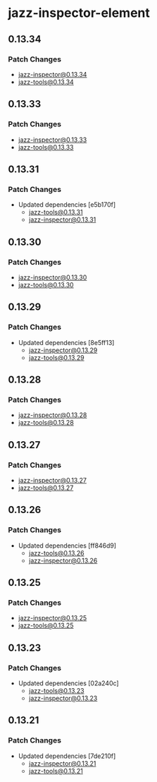 # jazz-inspector-element

## 0.13.34

### Patch Changes

- jazz-inspector@0.13.34
- jazz-tools@0.13.34

## 0.13.33

### Patch Changes

- jazz-inspector@0.13.33
- jazz-tools@0.13.33

## 0.13.31

### Patch Changes

- Updated dependencies [e5b170f]
  - jazz-tools@0.13.31
  - jazz-inspector@0.13.31

## 0.13.30

### Patch Changes

- jazz-inspector@0.13.30
- jazz-tools@0.13.30

## 0.13.29

### Patch Changes

- Updated dependencies [8e5ff13]
  - jazz-inspector@0.13.29
  - jazz-tools@0.13.29

## 0.13.28

### Patch Changes

- jazz-inspector@0.13.28
- jazz-tools@0.13.28

## 0.13.27

### Patch Changes

- jazz-inspector@0.13.27
- jazz-tools@0.13.27

## 0.13.26

### Patch Changes

- Updated dependencies [ff846d9]
  - jazz-tools@0.13.26
  - jazz-inspector@0.13.26

## 0.13.25

### Patch Changes

- jazz-inspector@0.13.25
- jazz-tools@0.13.25

## 0.13.23

### Patch Changes

- Updated dependencies [02a240c]
  - jazz-tools@0.13.23
  - jazz-inspector@0.13.23

## 0.13.21

### Patch Changes

- Updated dependencies [7de210f]
  - jazz-inspector@0.13.21
  - jazz-tools@0.13.21

